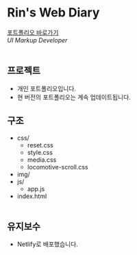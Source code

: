 # Rin's Web Diary

<a href="https://rinswebdiary.netlify.app/">포트폴리오 바로가기</a><br>
_UI Markup Developer_<br><br>

## 프로젝트

- 개인 포트폴리오입니다.<br>
- 현 버전의 포트폴리오는 계속 업데이트됩니다.<br>

## 구조

- css/
  - reset.css
  - style.css
  - media.css
  - locomotive-scroll.css
- img/
- js/
  - app.js
- index.html
  <br><br>

## 유지보수

- Netlify로 배포했습니다.
